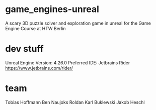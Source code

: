 # game_engines-unreal
A scary 3D puzzle solver and exploration game in unreal for the Game Engine Course at HTW Berlin

# dev stuff

Unreal Engine Version: 4.26.0
Preferred IDE: Jetbrains Rider https://www.jetbrains.com/rider/

# team

Tobias Hoffmann
Ben Naujoks Roldan
Karl Buklewski
Jakob Heschl
